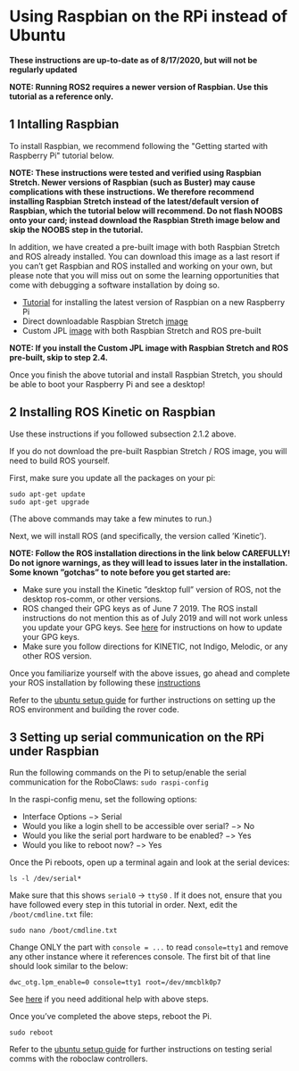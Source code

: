 # Using Raspbian on the RPi instead of Ubuntu

**These instructions are up-to-date as of 8/17/2020, but will not be regularly updated**

**NOTE: Running ROS2 requires a newer version of Raspbian. Use this tutorial as a reference only.**

## 1 Intalling Raspbian

To install Raspbian, we recommend following the "Getting started with Raspberry Pi" tutorial below. 

**NOTE: These instructions were tested and verified using Raspbian Stretch. Newer versions of Raspbian (such as Buster) may cause complications with these instructions. We therefore recommend installing Raspbian Stretch instead of the latest/default version of Raspbian, which the tutorial below will recommend. Do not flash NOOBS onto your card; instead download the Raspbian Streth image below and skip the NOOBS step in the tutorial.** 

In addition, we have created a pre-built image with both Raspbian Stretch and ROS already installed. You can download this image as a last resort if you can’t get Raspbian and ROS installed and working on your own, but please note that you will miss out on some the learning opportunities that come with debugging a software installation by doing so. 

- [Tutorial](https://projects.raspberrypi.org/en/projects/raspberry-pi-getting-started) for installing the latest version of Raspbian on a new Raspberry Pi
- Direct downloadable Raspbian Stretch [image](https://downloads.raspberrypi.org/raspbian/images/raspbian-2019-04-09/2019-04-08-raspbian-stretch.zip)
- Custom JPL [image](https://drive.google.com/drive/folders/1RbYWDRthpcktqkPEHb7qVqDiy27EiAc1) with both Raspbian Stretch and ROS pre-built

**NOTE: If you install the Custom JPL image with Raspbian Stretch and ROS pre-built, skip to step 2.4.**

Once you finish the above tutorial and install Raspbian Stretch, you should be able to boot your Raspberry Pi and see a desktop!





## 2 Installing ROS Kinetic on Raspbian

Use these instructions if you followed subsection 2.1.2 above.

If you do not download the pre-built Raspbian Stretch / ROS image, you will need to build ROS yourself.

First, make sure you update all the packages on your pi:

```
sudo apt-get update
sudo apt-get upgrade
```

(The above commands may take a few minutes to run.)

Next, we will install ROS (and specifically, the version called ’Kinetic’).

**NOTE: Follow the ROS installation directions in the link below CAREFULLY! Do not ignore warnings, as they will lead to issues later in the installation. Some known ”gotchas” to note before you get started are:**

- Make sure you install the Kinetic ”desktop full” version of ROS, not the desktop ros-comm, or other versions.
- ROS changed their GPG keys as of June 7 2019. The ROS install instructions do not mention this as of July 2019 and will not work unless you update your GPG keys. See [here](https://discourse.ros.org/t/new-gpg-keys-deployed-for-packages-ros-org/9454) for instructions on how to update your GPG keys.
- Make sure you follow directions for KINETIC, not Indigo, Melodic, or any other ROS version.

Once you familiarize yourself with the above issues, go ahead and complete your ROS installation by following these [instructions](http://wiki.ros.org/ROSberryPi/Installing%20ROS%20Kinetic%20on%20the%20Raspberry%20Pi)

Refer to the [ubuntu setup guide](rpi.md#3-setting-up-ros-environment-and-building-the-rover-code) for further instructions on setting up the ROS environment and building the rover code.

## 3 Setting up serial communication on the RPi under Raspbian

Run the following commands on the Pi to setup/enable the serial communication for the RoboClaws:  ```sudo raspi-config```

In the raspi-config menu, set the following options:

- Interface Options −> Serial
- Would you like a login shell to be accessible over serial? −> No
- Would you like the serial port hardware to be enabled? −> Yes
- Would you like to reboot now? −> Yes


Once the Pi reboots, open up a terminal again and look at the serial devices:
```
ls -l /dev/serial*
```

Make sure that this shows `serial0` -> `ttyS0` . If it does not, ensure that you have followed every step in this tutorial in order. Next, edit the `/boot/cmdline.txt` file:
```
sudo nano /boot/cmdline.txt
```

Change ONLY the part with `console = ...` to read `console=tty1` and remove any other instance where it references console. The first bit of that line should look similar to the below:
```
dwc_otg.lpm_enable=0 console=tty1 root=/dev/mmcblk0p7
```

See [here](https://spellfoundry.com/2016/05/29/configuring-gpio-serial-port-raspbian-jessie-including-pi-3/) if you need additional help with above steps.

Once you’ve completed the above steps, reboot the Pi.
```
sudo reboot
```

Refer to the [ubuntu setup guide](rpi.md#5-testing-serial-comm-with-the-roboclaw-motors-controllers) for further instructions on testing serial comms with the roboclaw controllers.